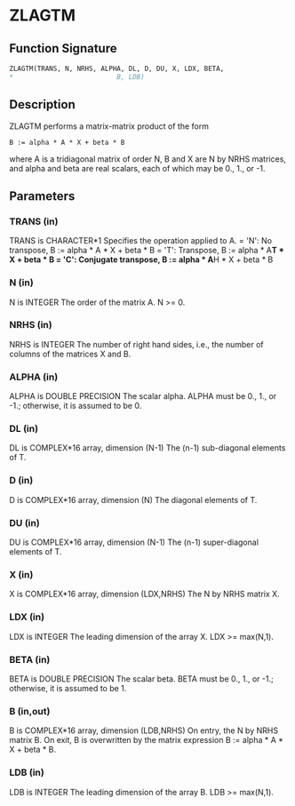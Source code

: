 # ZLAGTM

## Function Signature

```fortran
ZLAGTM(TRANS, N, NRHS, ALPHA, DL, D, DU, X, LDX, BETA,
*                          B, LDB)
```

## Description


 ZLAGTM performs a matrix-matrix product of the form

    B := alpha * A * X + beta * B

 where A is a tridiagonal matrix of order N, B and X are N by NRHS
 matrices, and alpha and beta are real scalars, each of which may be
 0., 1., or -1.

## Parameters

### TRANS (in)

TRANS is CHARACTER*1 Specifies the operation applied to A. = 'N': No transpose, B := alpha * A * X + beta * B = 'T': Transpose, B := alpha * A**T * X + beta * B = 'C': Conjugate transpose, B := alpha * A**H * X + beta * B

### N (in)

N is INTEGER The order of the matrix A. N >= 0.

### NRHS (in)

NRHS is INTEGER The number of right hand sides, i.e., the number of columns of the matrices X and B.

### ALPHA (in)

ALPHA is DOUBLE PRECISION The scalar alpha. ALPHA must be 0., 1., or -1.; otherwise, it is assumed to be 0.

### DL (in)

DL is COMPLEX*16 array, dimension (N-1) The (n-1) sub-diagonal elements of T.

### D (in)

D is COMPLEX*16 array, dimension (N) The diagonal elements of T.

### DU (in)

DU is COMPLEX*16 array, dimension (N-1) The (n-1) super-diagonal elements of T.

### X (in)

X is COMPLEX*16 array, dimension (LDX,NRHS) The N by NRHS matrix X.

### LDX (in)

LDX is INTEGER The leading dimension of the array X. LDX >= max(N,1).

### BETA (in)

BETA is DOUBLE PRECISION The scalar beta. BETA must be 0., 1., or -1.; otherwise, it is assumed to be 1.

### B (in,out)

B is COMPLEX*16 array, dimension (LDB,NRHS) On entry, the N by NRHS matrix B. On exit, B is overwritten by the matrix expression B := alpha * A * X + beta * B.

### LDB (in)

LDB is INTEGER The leading dimension of the array B. LDB >= max(N,1).

